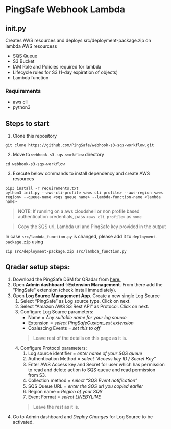 # PingSafe Webhook Lambda

## init.py
Creates AWS resources and deploys src/deployment-package.zip on lambda
AWS resourcess
- SQS Queue
- S3 Bucket
- IAM Role and Policies required for lambda
- Lifecycle rules for S3 (1-day expiration of objects)
- Lambda function 

### Requirements
- aws cli
- python3

## Steps to start
1. Clone this repository
```shell
git clone https://github.com/PingSafe/webhook-s3-sqs-workflow.git
```
2. Move to `webhook-s3-sqs-workflow` directory
```shell
cd webhook-s3-sqs-workflow
```
3. Execute below commands to install dependency and create AWS resources
```shell
pip3 install -r requirements.txt
python3 init.py --aws-cli-profile <aws cli profile> --aws-region <aws region> --queue-name <sqs queue name> --lambda-function-name <lambda name>
```

> NOTE: If running on a aws cloudshell or non profile based authentication credentials, pass `<aws cli profile>` as `none`

> Copy the SQS url, Lambda url and PingSafe key provided in the output

In case `src/lambda_function.py` is changed, please add it to `deployment-package.zip` using

```shell
zip src/deployment-package.zip src/lambda_function.py
```

## Qradar setup steps:
    
1. Download the PingSafe DSM for QRadar from [here.](https://drive.google.com/file/d/1pXmw4nBQhtEd9gk-XWl2IN8EXLmX-Wq8/view?usp=share_link) 
2. Open **Admin dashboard**->**Extension Management**. From there add the "PingSafe" extension (check install immediately).
3. Open **Log Source Management App**. Create a new single Log Source
    1. Select “PingSafe” as Log source type. Click on next.
    2. Select “Amazon AWS S3 Rest API“ as Protocol. Click on next.
    3. Configure Log Source parameters:
        *  Name = _Any suitable name for your log source_
        *  Extension = _select PingSafeCustom_ext extension_
        *  Coalescing Events = _set this to off_
        >  Leave rest of the details on this page as it is.
    4. Configure Protocol parameters:
          1.  Log source identifier = _enter name of your SQS queue_
          2.  Authentication Method = _select “Access key ID / Secret Key”_
          3.  Enter AWS Access key and Secret for user which has permission to read and delete action to SQS queue and read permission from S3.
          4.  Collection method = _select “SQS Event notification”_
          5.  SQS Queue URL = _enter the SQS url you copied earlier_
          6.  Region name = _Region of your SQS_
          7.  Event Format = _select LINEBYLINE_
          >  Leave the rest as it is.
4. Go to Admin dashboard and _Deploy Changes_ for Log Source to be activated.

